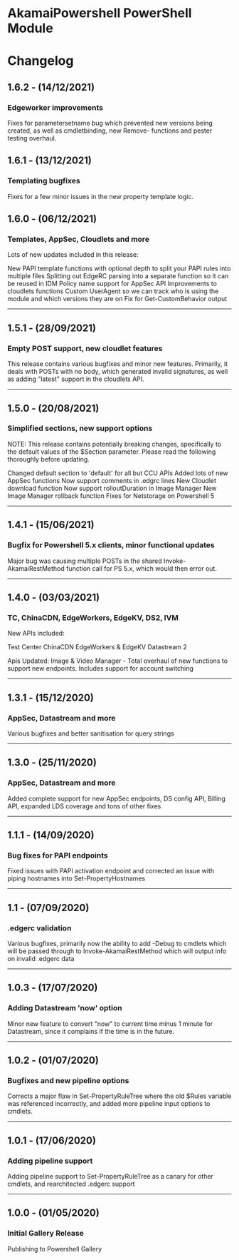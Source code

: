 # AkamaiPowershell PowerShell Module
# Changelog

## 1.6.2 - (14/12/2021)

### Edgeworker improvements
Fixes for parametersetname bug which prevented new versions being created, as well as cmdletbinding, new Remove- functions and pester testing overhaul.

## 1.6.1 - (13/12/2021)

### Templating bugfixes
Fixes for a few minor issues in the new property template logic.

## 1.6.0 - (06/12/2021)

### Templates, AppSec, Cloudlets and more
Lots of new updates included in this release:

New PAPI template functions with optional depth to split your PAPI rules into multiple files
Splitting out EdgeRC parsing into a separate function so it can be reused in IDM
Policy name support for AppSec API
Improvements to cloudlets functions
Custom UserAgent so we can track who is using the module and which versions they are on
Fix for Get-CustomBehavior output

----

## 1.5.1 - (28/09/2021)

### Empty POST support, new cloudlet features
This release contains various bugfixes and minor new features. Primarily, it deals with POSTs with no body, which generated invalid signatures, as well as adding "latest" support in the cloudlets API.

----

## 1.5.0 - (20/08/2021)

### Simplified sections, new support options
NOTE: This release contains potentially breaking changes, specifically to the default values of the $Section parameter. Please read the following thoroughly before updating.

Changed default section to 'default' for all but CCU APIs
Added lots of new AppSec functions
Now support comments in .edgrc lines
New Cloudlet download function
Now support rolloutDuration in Image Manager
New Image Manager rollback function
Fixes for Netstorage on Powershell 5

----

## 1.4.1 - (15/06/2021)

### Bugfix for Powershell 5.x clients, minor functional updates
Major bug was causing multiple POSTs in the shared Invoke-AkamaiRestMethod function call for PS 5.x, which would then error out.

----

## 1.4.0 - (03/03/2021)

### TC, ChinaCDN, EdgeWorkers, EdgeKV, DS2, IVM
New APIs included:

Test Center
ChinaCDN
EdgeWorkers & EdgeKV
Datastream 2

Apis Updated:
Image & Video Manager - Total overhaul of new functions to support new endpoints. Includes support for account switching

----

## 1.3.1 - (15/12/2020)

### AppSec, Datastream and more
Various bugfixes and better sanitisation for query strings

----

## 1.3.0 - (25/11/2020)

### AppSec, Datastream and more
Added complete support for new AppSec endpoints, DS config API, Billing API, expanded LDS coverage and tons of other fixes

----

## 1.1.1 - (14/09/2020)

### Bug fixes for PAPI endpoints
Fixed issues with PAPI activation endpoint and corrected an issue with piping hostnames into Set-PropertyHostnames

----

## 1.1 - (07/09/2020)

### .edgerc validation
Various bugfixes, primarily now the ability to add -Debug to cmdlets which will be passed through to Invoke-AkamaiRestMethod which will output info on invalid .edgerc data

----

## 1.0.3 - (17/07/2020)

### Adding Datastream 'now' option
Minor new feature to convert "now" to current time minus 1 minute for Datastream, since it complains if the time is in the future.

----

## 1.0.2 - (01/07/2020)

### Bugfixes and new pipeline options
Corrects a major flaw in Set-PropertyRuleTree where the old $Rules variable was referenced incorrectly, and added more pipeline input options to cmdlets.

----

## 1.0.1 - (17/06/2020)

### Adding pipeline support
Adding pipeline support to Set-PropertyRuleTree as a canary for other cmdlets, and rearchitected .edgerc support

----

## 1.0.0  - (01/05/2020)

### Initial Gallery Release
Publishing to Powershell Gallery


